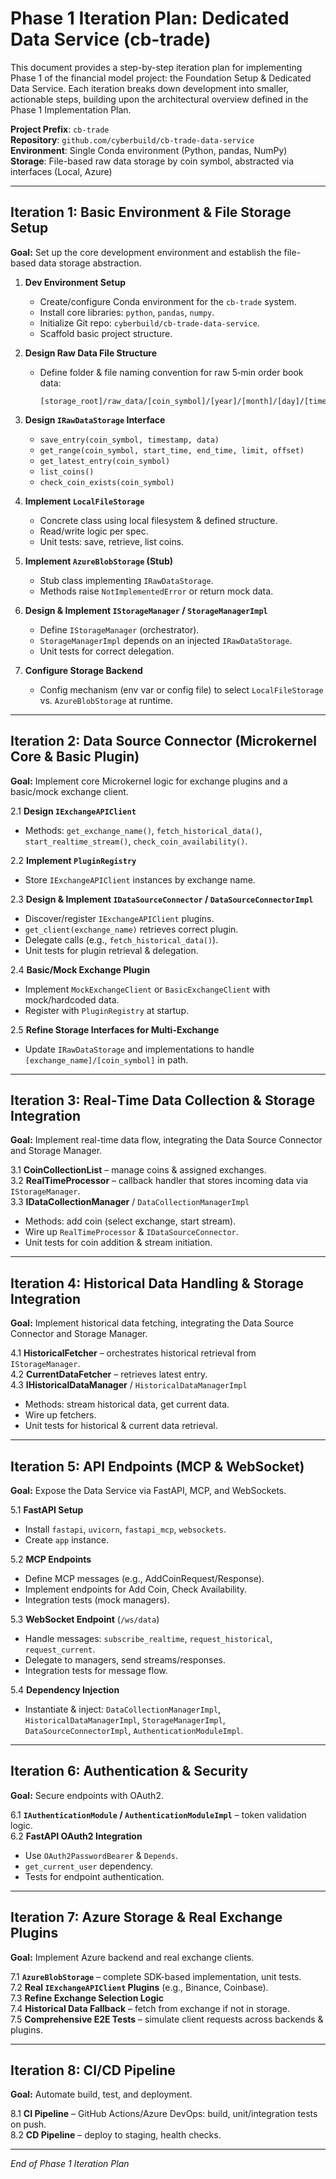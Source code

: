 # Phase 1 Iteration Plan: Dedicated Data Service (cb-trade)

This document provides a step-by-step iteration plan for implementing Phase 1 of the financial model project: the Foundation Setup & Dedicated Data Service. Each iteration breaks down development into smaller, actionable steps, building upon the architectural overview defined in the Phase 1 Implementation Plan.

**Project Prefix**: `cb-trade`  
**Repository**: `github.com/cyberbuild/cb-trade-data-service`  
**Environment**: Single Conda environment (Python, pandas, NumPy)  
**Storage**: File-based raw data storage by coin symbol, abstracted via interfaces (Local, Azure)  

---

## Iteration 1: Basic Environment & File Storage Setup
**Goal:** Set up the core development environment and establish the file-based data storage abstraction.

1. **Dev Environment Setup**  
   - Create/configure Conda environment for the `cb-trade` system.  
   - Install core libraries: `python`, `pandas`, `numpy`.  
   - Initialize Git repo: `cyberbuild/cb-trade-data-service`.  
   - Scaffold basic project structure.

2. **Design Raw Data File Structure**  
   - Define folder & file naming convention for raw 5‑min order book data:  
     ```text
     [storage_root]/raw_data/[coin_symbol]/[year]/[month]/[day]/[timestamp].json
     ```

3. **Design `IRawDataStorage` Interface**  
   - `save_entry(coin_symbol, timestamp, data)`  
   - `get_range(coin_symbol, start_time, end_time, limit, offset)`  
   - `get_latest_entry(coin_symbol)`  
   - `list_coins()`  
   - `check_coin_exists(coin_symbol)`

4. **Implement `LocalFileStorage`**  
   - Concrete class using local filesystem & defined structure.  
   - Read/write logic per spec.  
   - Unit tests: save, retrieve, list coins.

5. **Implement `AzureBlobStorage` (Stub)**  
   - Stub class implementing `IRawDataStorage`.  
   - Methods raise `NotImplementedError` or return mock data.

6. **Design & Implement `IStorageManager` / `StorageManagerImpl`**  
   - Define `IStorageManager` (orchestrator).  
   - `StorageManagerImpl` depends on an injected `IRawDataStorage`.  
   - Unit tests for correct delegation.

7. **Configure Storage Backend**  
   - Config mechanism (env var or config file) to select `LocalFileStorage` vs. `AzureBlobStorage` at runtime.

---

## Iteration 2: Data Source Connector (Microkernel Core & Basic Plugin)
**Goal:** Implement core Microkernel logic for exchange plugins and a basic/mock exchange client.

2.1 **Design `IExchangeAPIClient`**  
   - Methods: `get_exchange_name()`, `fetch_historical_data()`, `start_realtime_stream()`, `check_coin_availability()`.

2.2 **Implement `PluginRegistry`**  
   - Store `IExchangeAPIClient` instances by exchange name.

2.3 **Design & Implement `IDataSourceConnector` / `DataSourceConnectorImpl`**  
   - Discover/register `IExchangeAPIClient` plugins.  
   - `get_client(exchange_name)` retrieves correct plugin.  
   - Delegate calls (e.g., `fetch_historical_data()`).  
   - Unit tests for plugin retrieval & delegation.

2.4 **Basic/Mock Exchange Plugin**  
   - Implement `MockExchangeClient` or `BasicExchangeClient` with mock/hardcoded data.  
   - Register with `PluginRegistry` at startup.

2.5 **Refine Storage Interfaces for Multi-Exchange**  
   - Update `IRawDataStorage` and implementations to handle `[exchange_name]/[coin_symbol]` in path.

---

## Iteration 3: Real‑Time Data Collection & Storage Integration
**Goal:** Implement real-time data flow, integrating the Data Source Connector and Storage Manager.

3.1 **CoinCollectionList** – manage coins & assigned exchanges.  
3.2 **RealTimeProcessor** – callback handler that stores incoming data via `IStorageManager`.  
3.3 **IDataCollectionManager** / `DataCollectionManagerImpl`  
   - Methods: add coin (select exchange, start stream).  
   - Wire up `RealTimeProcessor` & `IDataSourceConnector`.  
   - Unit tests for coin addition & stream initiation.

---

## Iteration 4: Historical Data Handling & Storage Integration
**Goal:** Implement historical data fetching, integrating the Data Source Connector and Storage Manager.

4.1 **HistoricalFetcher** – orchestrates historical retrieval from `IStorageManager`.  
4.2 **CurrentDataFetcher** – retrieves latest entry.  
4.3 **IHistoricalDataManager** / `HistoricalDataManagerImpl`  
   - Methods: stream historical data, get current data.  
   - Wire up fetchers.  
   - Unit tests for historical & current data retrieval.

---

## Iteration 5: API Endpoints (MCP & WebSocket)
**Goal:** Expose the Data Service via FastAPI, MCP, and WebSockets.

5.1 **FastAPI Setup**  
   - Install `fastapi`, `uvicorn`, `fastapi_mcp`, `websockets`.  
   - Create `app` instance.

5.2 **MCP Endpoints**  
   - Define MCP messages (e.g., AddCoinRequest/Response).  
   - Implement endpoints for Add Coin, Check Availability.  
   - Integration tests (mock managers).

5.3 **WebSocket Endpoint** (`/ws/data`)  
   - Handle messages: `subscribe_realtime`, `request_historical`, `request_current`.  
   - Delegate to managers, send streams/responses.  
   - Integration tests for message flow.

5.4 **Dependency Injection**  
   - Instantiate & inject: `DataCollectionManagerImpl`, `HistoricalDataManagerImpl`, `StorageManagerImpl`, `DataSourceConnectorImpl`, `AuthenticationModuleImpl`.

---

## Iteration 6: Authentication & Security
**Goal:** Secure endpoints with OAuth2.

6.1 **`IAuthenticationModule` / `AuthenticationModuleImpl`** – token validation logic.  
6.2 **FastAPI OAuth2 Integration**  
   - Use `OAuth2PasswordBearer` & `Depends`.  
   - `get_current_user` dependency.  
   - Tests for endpoint authentication.

---

## Iteration 7: Azure Storage & Real Exchange Plugins
**Goal:** Implement Azure backend and real exchange clients.

7.1 **`AzureBlobStorage`** – complete SDK-based implementation, unit tests.  
7.2 **Real `IExchangeAPIClient` Plugins** (e.g., Binance, Coinbase).  
7.3 **Refine Exchange Selection Logic**  
7.4 **Historical Data Fallback** – fetch from exchange if not in storage.  
7.5 **Comprehensive E2E Tests** – simulate client requests across backends & plugins.

---

## Iteration 8: CI/CD Pipeline
**Goal:** Automate build, test, and deployment.

8.1 **CI Pipeline** – GitHub Actions/Azure DevOps: build, unit/integration tests on push.  
8.2 **CD Pipeline** – deploy to staging, health checks.

---

*End of Phase 1 Iteration Plan*